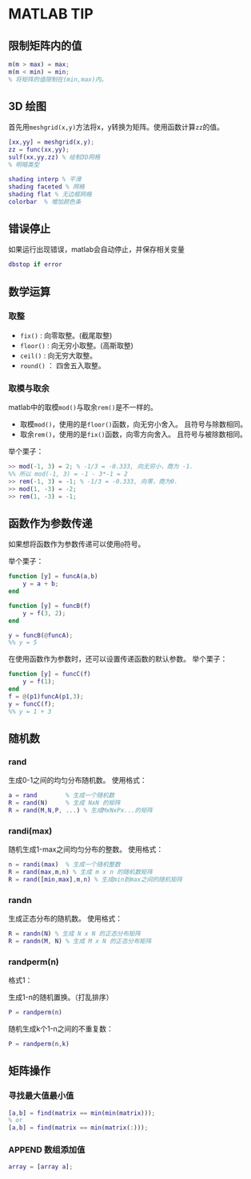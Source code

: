 # MATLAB TIP

## 限制矩阵内的值

```matlab
m(m > max) = max;
m(m < min) = min;
% 将矩阵的值限制在(min,max)内。
```

## 3D 绘图

首先用`meshgrid(x,y)`方法将x，y转换为矩阵。使用函数计算`zz`的值。

```matlab
[xx,yy] = meshgrid(x,y);
zz = func(xx,yy);
sulf(xx,yy,zz) % 绘制3D网格
% 明暗类型

shading interp % 平滑
shading faceted % 网格
shading flat % 无边框网格
colorbar  % 增加颜色条
```

## 错误停止

如果运行出现错误，matlab会自动停止，并保存相关变量

```matlab
dbstop if error
```

## 数学运算

### 取整

- `fix()` : 向零取整。(截尾取整)
- `floor()` : 向无穷小取整。(高斯取整)
- `ceil()` : 向无穷大取整。
- `round()` ： 四舍五入取整。

### 取模与取余

matlab中的取模`mod()`与取余`rem()`是不一样的。

- 取模`mod()`，使用的是`floor()`函数，向无穷小舍入。 且符号与除数相同。
- 取余`rem()`，使用的是`fix()`函数，向零方向舍入。 且符号与被除数相同。

举个栗子：

```matlab
>> mod(-1, 3) = 2; % -1/3 = -0.333, 向无穷小，商为 -1.
%% 所以 mod(-1, 3) = -1 - 3*-1 = 2
>> rem(-1, 3) = -1; % -1/3 = -0.333, 向零，商为0.
>> mod(1, -3) = -2;
>> rem(1, -3) = -1;
```

## 函数作为参数传递

如果想将函数作为参数传递可以使用`@`符号。

举个栗子：

```matlab
function [y] = funcA(a,b)
    y = a + b;
end

function [y] = funcB(f)
    y = f(3, 2);
end

y = funcB(@funcA);
%% y = 5

```

在使用函数作为参数时，还可以设置传递函数的默认参数。
举个栗子：

```matlab
function [y] = funcC(f)
    y = f(1);
end
f = @(p1)funcA(p1,3);
y = funcC(f);
%% y = 1 + 3
```

## 随机数

### rand

生成0-1之间的均匀分布随机数。
使用格式：

```matlab
a = rand        % 生成一个随机数
R = rand(N)     % 生成 NxN 的矩阵
R = rand(M,N,P, ...) % 生成MxNxPx...的矩阵
```

### randi(max)

随机生成1-max之间均匀分布的整数。
使用格式：

```matlab
n = randi(max)  % 生成一个随机整数
R = rand(max,m,n) % 生成 m x n 的随机数矩阵
R = rand([min,max],m,n) % 生成min到max之间的随机矩阵
```

### randn

生成正态分布的随机数。
使用格式：

```matlab
R = randn(N) % 生成 N x N 的正态分布矩阵
R = randn(M, N) % 生成 M x N 的正态分布矩阵
```

### randperm(n)

格式1：

生成1-n的随机置换。（打乱排序）

```matlab
P = randperm(n)
```

随机生成k个1-n之间的不重复数：

```matlab
P = randperm(n,k)
```

## 矩阵操作

### 寻找最大值最小值

```matlab
[a,b] = find(matrix == min(min(matrix)));
% or
[a,b] = find(matrix == min(matrix(:)));
```

### APPEND 数组添加值

```matlab
array = [array a];
```